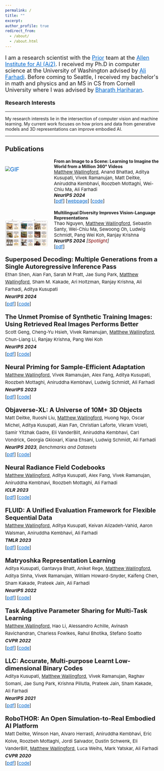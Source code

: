 ```yaml
---
permalink: /
title: ""
excerpt: 
author_profile: true
redirect_from: 
  - /about/
  - /about.html
---
```

<style>
  /* Force all links on this page to light blue */
  a {
    color: #0066CC !important;
  }
</style>

<p style="font-size:18px">
I am a research scientist with the <a href="https://prior.allenai.org/" style="color: hsl(230, 90%, 40%);">Prior</a> team at the <a href="https://allenai.org/" style="color: hsl(230, 90%, 40%);">Allen Institute for AI (Ai2)</a>. I received my Ph.D in computer science at the University of Washington advised by <a href="https://homes.cs.washington.edu/~ali/" style="color: hsl(230, 90%, 40%);">Ali Farhadi</a>. Before coming to Seattle, I received my bachelor's in math and physics and an MS in CS from Cornell University where I was advised by <a href="http://home.bharathh.info/" style="color: hsl(230, 90%, 40%);">Bharath Hariharan</a>. 
<br>
<br>
<b>Research Interests</b>
<hr>
My research interests lie in the intersection of computer vision and machine learning. My current work focuses on how priors and data from generative models and 3D representations can improve embodied AI.
 
<hr>





<h2> Publications </h2>
<!-- First Paper -->

<p style="font-size:19px; line-height:1.2; clear: both;">
  <!-- A constantly looping GIF -->
  <a href="https://mattwallingford.github.io/ODIN/" target="_blank">
    <img src="https://raw.githubusercontent.com/MattWallingford/ODIN/main/living_room_zoom.gif"
         style="float:left; width:140px; margin-right:1em; margin-top:25px;" 
         alt="GIF" />
  </a>
  
  <div style="margin-left:160px;"> <!-- Added container to align all elements -->
    <b>From an Image to a Scene: Learning to Imagine the World from a Million 360° Videos</b><br>
    <span style="font-size:15px;">
      <u>Matthew Wallingford</u>, Anand Bhattad, Aditya Kusupati, Vivek Ramanujan, Matt Deitke, 
      Aniruddha Kembhavi, Roozbeh Mottaghi, Wei-Chiu Ma, Ali Farhadi
      <br>
      <em><b>NeurIPS 2024</b></em>
      <br>
      [<a href="https://arxiv.org/abs/2412.07770" style="font-size:15px; color: hsl(230, 90%, 40%);">pdf</a>] [<a href="https://mattwallingford.github.io/ODIN/" style="font-size:15px; color: hsl(230, 90%, 40%);">webpage</a>] [<a href="https://github.com/MattWallingford/360-1M" style="font-size:15px; color: hsl(230, 90%, 40%);">code</a>]
    </span>
  </div>
</p>

<!-- Second Paper -->
<p style="font-size:20px; line-height:1.2; clear: both;">
  <!-- Another video thumbnail -->
  <a href="https://arxiv.org/abs/2405.16915" target="_blank">
    <img src="../images/fig1.png"
         style="float:left; width:140px; margin-right:1em; margin-top:30px;" 
         alt="Video Thumbnail" />
  </a>

  <div style="margin-left:160px;"> <!-- Added container to align all elements -->
    <b>Multilingual Diversity Improves Vision-Language Representations</b><br>
    <span style="font-size:15px;">
      Thao Nguyen, <u>Matthew Wallingford</u>, Sebastin Santy, Wei-Chiu Ma,
      Sewoong Oh, Ludwig Schmidt, Pang Wei Koh, Ranjay Krishna
      <br>
      <em><b>NeurIPS 2024</b> [<span style="color:maroon;">Spotlight</span>]</em>
      <br>
      [<a href="https://arxiv.org/abs/2405.16915" style="font-size:15px; color: hsl(230, 90%, 40%);">pdf</a>]
    </span>
  </div>
</p>


<p style="font-size:20px;  line-height:1.2;"><b>Superposed Decoding: Multiple Generations from a Single Autoregressive Inference Pass</b><br>
<span style="font-size:15px;">Ethan Shen, Alan Fan, Sarah M Pratt, Jae Sung Park, <u>Matthew Wallingford</u>, Sham M. Kakade, Ari Holtzman, Ranjay Krishna, Ali Farhadi, Aditya Kusupati<br>
<em><b>NeurIPS</b> <b>2024</b></em><br>[<a href="https://arxiv.org/abs/2406.05184" style="font-size:15px;" style="color: hsl(230, 90%, 40%);">pdf</a>] [<a href="https://github.com/RAIVNLab/SuperposedDecoding" style="font-size:15px;" style="color: hsl(230, 90%, 40%);">code</a>]</span></p>

<p style="font-size:20px;  line-height:1.2;"><b>The Unmet Promise of Synthetic Training Images: Using Retrieved Real Images Performs Better</b><br>
<span style="font-size:15px;">Scott Geng, Cheng-Yu Hsieh, Vivek Ramanujan, <u>Matthew Wallingford</u>, Chun-Liang Li, Ranjay Krishna, Pang Wei Koh<br>
<em><b>NeurIPS</b> <b>2024</b></em><br>[<a href="https://arxiv.org/abs/2406.05184" style="font-size:15px;" style="color: hsl(230, 90%, 40%);">pdf</a>] [<a href="https://github.com/scottgeng00/unmet-promise" style="font-size:15px;" style="color: hsl(230, 90%, 40%);">code</a>]</span></p>

<p style="font-size:20px;  line-height:1.2;"><b>Neural Priming for Sample-Efficient Adaptation</b><br>
<span style="font-size:15px;"><u>Matthew Wallingford</u>, Vivek Ramanujan, Alex Fang, Aditya Kusupati, Roozbeh Mottaghi, Aniruddha Kembhavi, Ludwig Schmidt, Ali Farhadi<br>
<em><b>NeurIPS</b> <b>2023</b></em><br>[<a href="https://arxiv.org/abs/2306.10191" style="font-size:15px;" style="color: hsl(230, 90%, 40%);">pdf</a>] [<a href="https://github.com/RAIVNLab/neural-priming" style="font-size:15px;" style="color: hsl(230, 90%, 40%);">code</a>]</span></p>

<p style="font-size:20px;  line-height:1.2;"><b>Objaverse-XL: A Universe of 10M+ 3D Objects</b><br>
<span style="font-size:15px;">Matt Deitke, Ruoshi Liu, <u>Matthew Wallingford</u>, Huong Ngo, Oscar Michel, Aditya Kusupati, Alan Fan, Christian Laforte, Vikram Voleti, Samir Yitzhak Gadre, Eli VanderBilt, Aniruddha Kembhavi, Carl Vondrick, Georgia Gkioxari, Kiana Ehsani, Ludwig Schmidt, Ali Farhadi<br>
<em><b>NeurIPS</b> <b>2023</b>, Benchmarks and Datasets</em><br>[<a href="https://objaverse.allenai.org/objaverse-xl-paper.pdf" style="font-size:15px;" style="color: hsl(230, 90%, 40%);">pdf</a>] [<a href="https://github.com/allenai/objaverse-xl" style="font-size:15px;" style="color: hsl(230, 90%, 40%);">code</a>]</span></p>

<p style="font-size:20px;  line-height:1.2;"><b>Neural Radiance Field Codebooks</b><br>
<span style="font-size:15px;"><u>Matthew Wallingford</u>, Aditya Kusupati, Alex Fang, Vivek Ramanujan, Aniruddha Kembhavi, Roozbeh Mottaghi, Ali Farhadi<br>
<em><b>ICLR</b> <b>2023</b></em><br>[<a href="https://arxiv.org/abs/2301.04101" style="font-size:15px;" style="color: hsl(230, 90%, 40%);">pdf</a>] [<a href="https://github.com/MattWallingford/NeuralRadianceFieldCodebooks" style="font-size:15px;" style="color: hsl(230, 90%, 40%);">code</a>]</span></p>

<p style="font-size:20px;  line-height:1.2;"><b>FLUID: A Unified Evaluation Framework for Flexible Sequential Data</b><br>
<span style="font-size:15px;"><u>Matthew Wallingford</u>, Aditya Kusupati, Keivan Alizadeh-Vahid, Aaron Walsman, Aniruddha Kembhavi, Ali Farhadi<br>
<em><b>TMLR</b> <b>2023</b></em><br>[<a href="https://arxiv.org/pdf/2007.02519.pdf" style="font-size:15px;" style="color: hsl(230, 90%, 40%);">pdf</a>] [<a href="https://github.com/RAIVNLab/FLUID" style="font-size:15px;" style="color: hsl(230, 90%, 40%);">code</a>]</span></p>

<p style="font-size:20px;  line-height:1.2;"><b>Matryoshka Representation Learning</b><br>
<span style="font-size:15px;">Aditya Kusupati, Gantavya Bhatt, Aniket Rege, <u>Matthew Wallingford</u>, Aditya Sinha, Vivek Ramanujan, William Howard-Snyder, Kaifeng Chen, Sham Kakade, Prateek Jain, Ali Farhadi<br>
<em><b>NeurIPS</b> <b>2022</b></em><br>[<a href="https://arxiv.org/pdf/2205.13147.pdf" style="font-size:15px;" style="color: hsl(230, 90%, 40%);">pdf</a>] [<a href="https://github.com/RAIVNLab/MRL" style="font-size:15px;" style="color: hsl(230, 90%, 40%);">code</a>]</span></p>

<p style="font-size:20px;  line-height:1.2;"><b>Task Adaptive Parameter Sharing for Multi-Task Learning</b><br>
<span style="font-size:15px;"><u>Matthew Wallingford</u>, Hao Li, Alessandro Achille, Avinash Ravichandran, Charless Fowlkes, Rahul Bhotika, Stefano Soatto<br>
<em><b>CVPR</b> <b>2022</b></em><br>[<a href="https://arxiv.org/pdf/2203.16708.pdf" style="font-size:15px;" style="color: hsl(230, 90%, 40%);">pdf</a>] [<a href="https://github.com/MattWallingford/TAPS" style="font-size:15px;" style="color: hsl(230, 90%, 40%);">code</a>]</span></p>

<p style="font-size:20px;  line-height:1.2;"><b>LLC: Accurate, Multi-purpose Learnt Low-dimensional Binary Codes</b><br>
<span style="font-size:15px;">Aditya Kusupati, <u>Matthew Wallingford</u>, Vivek Ramanujan, Raghav Somani, Jae Sung Park, Krishna Pillutla, Prateek Jain, Sham Kakade, Ali Farhadi<br>
<em><b>NeurIPS</b> <b>2021</b></em><br>[<a href="https://arxiv.org/pdf/2106.01487.pdf" style="font-size:15px;" style="color: hsl(230, 90%, 40%);">pdf</a>] [<a href="https://github.com/RAIVNLab/LLC" style="font-size:15px;" style="color: hsl(230, 90%, 40%);">code</a>]</span></p>

<p style="font-size:20px;  line-height:1.2;"><b>RoboTHOR: An Open Simulation-to-Real Embodied AI Platform</b><br>
<span style="font-size:15px;">Matt Deitke, Winson Han, Alvaro Herrasti, Aniruddha Kembhavi, Eric Kolve, Roozbeh Mottaghi, Jordi Salvador, Dustin Schwenk, Eli VanderBilt, <u>Matthew Wallingford</u>, Luca Weihs, Mark Yatskar, Ali Farhadi<br>
<em><b>CVPR</b> <b>2020</b></em><br>[<a href="https://arxiv.org/pdf/2203.16708.pdf" style="font-size:15px;" style="color: hsl(230, 90%, 40%);">pdf</a>] [<a href="https://github.com/allenai/robothor-challenge" style="font-size:15px;" style="color: hsl(230, 90%, 40%);">code</a>]</span></p>
